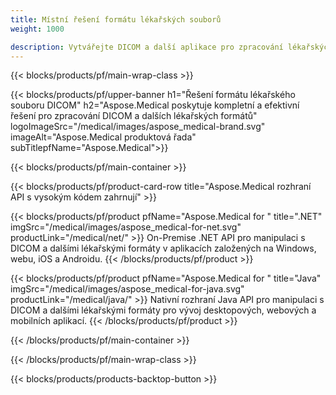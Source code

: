 ```yaml
---
title: Místní řešení formátu lékařských souborů 
weight: 1000

description: Vytvářejte DICOM a další aplikace pro zpracování lékařských formátů pomocí Aspose Medical On-Premise API
---
```


{{< blocks/products/pf/main-wrap-class >}}

{{< blocks/products/pf/upper-banner h1="Řešení formátu lékařského souboru DICOM" h2="Aspose.Medical poskytuje kompletní a efektivní řešení pro zpracování DICOM a dalších lékařských formátů" logoImageSrc="/medical/images/aspose_medical-brand.svg" imageAlt="Aspose.Medical produktová řada" subTitlepfName="Aspose.Medical">}}

{{< blocks/products/pf/main-container >}}

{{< blocks/products/pf/product-card-row title="Aspose.Medical rozhraní API s vysokým kódem zahrnují" >}}

{{< blocks/products/pf/product pfName="Aspose.Medical for " title=".NET" imgSrc="/medical/images/aspose_medical-for-net.svg" productLink="/medical/net/" >}}
On-Premise .NET API pro manipulaci s DICOM a dalšími lékařskými formáty v aplikacích založených na Windows, webu, iOS a Androidu.
{{< /blocks/products/pf/product >}}

{{< blocks/products/pf/product pfName="Aspose.Medical for " title="Java" imgSrc="/medical/images/aspose_medical-for-java.svg" productLink="/medical/java/" >}}
Nativní rozhraní Java API pro manipulaci s DICOM a dalšími lékařskými formáty pro vývoj desktopových, webových a mobilních aplikací.
{{< /blocks/products/pf/product >}}

{{< /blocks/products/pf/main-container >}}

{{< /blocks/products/pf/main-wrap-class >}}

{{< blocks/products/products-backtop-button >}}